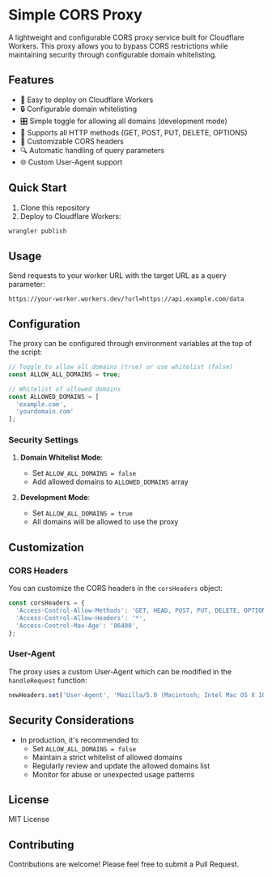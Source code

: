 # Simple CORS Proxy

A lightweight and configurable CORS proxy service built for Cloudflare Workers. This proxy allows you to bypass CORS restrictions while maintaining security through configurable domain whitelisting.

## Features

- 🚀 Easy to deploy on Cloudflare Workers
- 🔒 Configurable domain whitelisting
- 🎛️ Simple toggle for allowing all domains (development mode)
- 🔄 Supports all HTTP methods (GET, POST, PUT, DELETE, OPTIONS)
- 📝 Customizable CORS headers
- 🔍 Automatic handling of query parameters
- 🌐 Custom User-Agent support

## Quick Start

1. Clone this repository
2. Deploy to Cloudflare Workers:
```bash
wrangler publish
```

## Usage

Send requests to your worker URL with the target URL as a query parameter:

```
https://your-worker.workers.dev/?url=https://api.example.com/data
```

## Configuration

The proxy can be configured through environment variables at the top of the script:

```javascript
// Toggle to allow all domains (true) or use whitelist (false)
const ALLOW_ALL_DOMAINS = true;

// Whitelist of allowed domains
const ALLOWED_DOMAINS = [
  'example.com',
  'yourdomain.com'
];
```

### Security Settings

1. **Domain Whitelist Mode**:
   - Set `ALLOW_ALL_DOMAINS = false`
   - Add allowed domains to `ALLOWED_DOMAINS` array

2. **Development Mode**:
   - Set `ALLOW_ALL_DOMAINS = true`
   - All domains will be allowed to use the proxy

## Customization

### CORS Headers

You can customize the CORS headers in the `corsHeaders` object:

```javascript
const corsHeaders = {
  'Access-Control-Allow-Methods': 'GET, HEAD, POST, PUT, DELETE, OPTIONS',
  'Access-Control-Allow-Headers': '*',
  'Access-Control-Max-Age': '86400',
};
```

### User-Agent

The proxy uses a custom User-Agent which can be modified in the `handleRequest` function:

```javascript
newHeaders.set('User-Agent', 'Mozilla/5.0 (Macintosh; Intel Mac OS X 10_15_7) AppleWebKit/537.36 (KHTML, like Gecko) Chrome/131.0.0.0 Safari/537.36');
```

## Security Considerations

- In production, it's recommended to:
  - Set `ALLOW_ALL_DOMAINS = false`
  - Maintain a strict whitelist of allowed domains
  - Regularly review and update the allowed domains list
  - Monitor for abuse or unexpected usage patterns

## License

MIT License

## Contributing

Contributions are welcome! Please feel free to submit a Pull Request.
